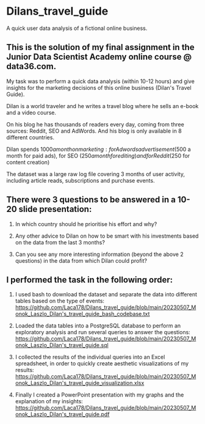 # Dilans_travel_guide
A quick user data analysis of a fictional online business. 

This is the solution of my final assignment in the Junior Data Scientist Academy online course @ data36.com.
------------------------------------------------------------------------------------------------------------
My task was to perform a quick data analysis (within 10-12 hours) and give insights for the marketing decisions of this online business (Dilan's Travel Guide). 

Dilan is a world traveler and he writes a travel blog where he sells an e-book and a video course.

On his blog he has thousands of readers every day, coming from three sources: Reddit, SEO and AdWords. And his blog is only available in 8 different countries. 

Dilan spends $1000 a month on marketing:
    for Adwords advertisement ($500 a month for paid ads),
    for SEO ($250 a month for editing) and
    for Reddit ($250 for content creation)

The dataset was a large raw log file covering 3 months of user activity, including article reads, subscriptions and purchase events. 

There were 3 questions to be answered in a 10-20 slide presentation:
--------------------------------------------------------------------  
  1. In which country should he prioritise his effort and why?

  2. Any other advice to Dilan on how to be smart with his investments based on the data from the last 3 months?

  3. Can you see any more interesting information (beyond the above 2 questions) in the data from which Dilan could profit?

I performed the task in the following order:
--------------------------------------------
  1. I used bash to download the dataset and separate the data into different tables based on the type of events:
    https://github.com/Laca178/Dilans_travel_guide/blob/main/20230507_Monok_Laszlo_Dilan's_travel_guide_bash_codebase.txt

  2. Loaded the data tables into a PostgreSQL database to perform an exploratory analysis and run several queries to answer the questions:
    https://github.com/Laca178/Dilans_travel_guide/blob/main/20230507_Monok_Laszlo_Dilan's_travel_guide.sql

  3. I collected the results of the individual queries into an Excel spreadsheet, in order to quickly create aesthetic visualizations of my results:
    https://github.com/Laca178/Dilans_travel_guide/blob/main/20230507_Monok_Laszlo_Dilan's_travel_guide_visualization.xlsx

  4. Finally I created a PowerPoint presentation with my graphs and the explanation of my insights: 
    https://github.com/Laca178/Dilans_travel_guide/blob/main/20230507_Monok_Laszlo_Dilan's_travel_guide.pdf
